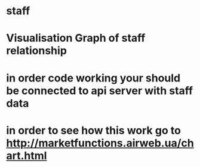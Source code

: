 # staff
# Visualisation Graph of staff relationship
# in order code working your should be connected to api server with staff data
# in order to see how this work go to http://marketfunctions.airweb.ua/chart.html
